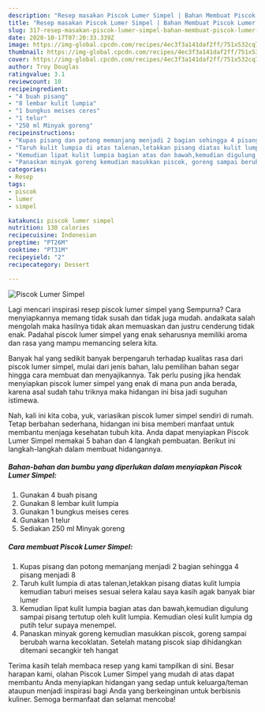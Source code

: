 ```yaml
---
description: "Resep masakan Piscok Lumer Simpel | Bahan Membuat Piscok Lumer Simpel Yang Enak Banget"
title: "Resep masakan Piscok Lumer Simpel | Bahan Membuat Piscok Lumer Simpel Yang Enak Banget"
slug: 317-resep-masakan-piscok-lumer-simpel-bahan-membuat-piscok-lumer-simpel-yang-enak-banget
date: 2020-10-17T07:20:33.339Z
image: https://img-global.cpcdn.com/recipes/4ec3f3a141daf2ff/751x532cq70/piscok-lumer-simpel-foto-resep-utama.jpg
thumbnail: https://img-global.cpcdn.com/recipes/4ec3f3a141daf2ff/751x532cq70/piscok-lumer-simpel-foto-resep-utama.jpg
cover: https://img-global.cpcdn.com/recipes/4ec3f3a141daf2ff/751x532cq70/piscok-lumer-simpel-foto-resep-utama.jpg
author: Troy Douglas
ratingvalue: 3.1
reviewcount: 10
recipeingredient:
- "4 buah pisang"
- "8 lembar kulit lumpia"
- "1 bungkus meises ceres"
- "1 telur"
- "250 ml Minyak goreng"
recipeinstructions:
- "Kupas pisang dan potong memanjang menjadi 2 bagian sehingga 4 pisang menjadi 8"
- "Taruh kulit lumpia di atas talenan,letakkan pisang diatas kulit lumpia kemudian taburi meises sesuai selera kalau saya kasih agak banyak biar lumer"
- "Kemudian lipat kulit lumpia bagian atas dan bawah,kemudian digulung sampai pisang tertutup oleh kulit lumpia. Kemudian olesi kulit lumpia dg putih telur supaya menempel."
- "Panaskan minyak goreng kemudian masukkan piscok, goreng sampai berubah warna kecoklatan. Setelah matang piscok siap dihidangkan ditemani secangkir teh hangat"
categories:
- Resep
tags:
- piscok
- lumer
- simpel

katakunci: piscok lumer simpel 
nutrition: 130 calories
recipecuisine: Indonesian
preptime: "PT26M"
cooktime: "PT31M"
recipeyield: "2"
recipecategory: Dessert

---
```



![Piscok Lumer Simpel](https://img-global.cpcdn.com/recipes/4ec3f3a141daf2ff/751x532cq70/piscok-lumer-simpel-foto-resep-utama.jpg)

Lagi mencari inspirasi resep piscok lumer simpel yang Sempurna? Cara menyiapkannya memang tidak susah dan tidak juga mudah. andaikata salah mengolah maka hasilnya tidak akan memuaskan dan justru cenderung tidak enak. Padahal piscok lumer simpel yang enak seharusnya memiliki aroma dan rasa yang mampu memancing selera kita.



Banyak hal yang sedikit banyak berpengaruh terhadap kualitas rasa dari piscok lumer simpel, mulai dari jenis bahan, lalu pemilihan bahan segar hingga cara membuat dan menyajikannya. Tak perlu pusing jika hendak menyiapkan piscok lumer simpel yang enak di mana pun anda berada, karena asal sudah tahu triknya maka hidangan ini bisa jadi suguhan istimewa.


Nah, kali ini kita coba, yuk, variasikan piscok lumer simpel sendiri di rumah. Tetap berbahan sederhana, hidangan ini bisa memberi manfaat untuk membantu menjaga kesehatan tubuh kita. Anda dapat menyiapkan Piscok Lumer Simpel memakai 5 bahan dan 4 langkah pembuatan. Berikut ini langkah-langkah dalam membuat hidangannya.

<!--inarticleads1-->

##### Bahan-bahan dan bumbu yang diperlukan dalam menyiapkan Piscok Lumer Simpel:

1. Gunakan 4 buah pisang
1. Gunakan 8 lembar kulit lumpia
1. Gunakan 1 bungkus meises ceres
1. Gunakan 1 telur
1. Sediakan 250 ml Minyak goreng




<!--inarticleads2-->

##### Cara membuat Piscok Lumer Simpel:

1. Kupas pisang dan potong memanjang menjadi 2 bagian sehingga 4 pisang menjadi 8
1. Taruh kulit lumpia di atas talenan,letakkan pisang diatas kulit lumpia kemudian taburi meises sesuai selera kalau saya kasih agak banyak biar lumer
1. Kemudian lipat kulit lumpia bagian atas dan bawah,kemudian digulung sampai pisang tertutup oleh kulit lumpia. Kemudian olesi kulit lumpia dg putih telur supaya menempel.
1. Panaskan minyak goreng kemudian masukkan piscok, goreng sampai berubah warna kecoklatan. Setelah matang piscok siap dihidangkan ditemani secangkir teh hangat




Terima kasih telah membaca resep yang kami tampilkan di sini. Besar harapan kami, olahan Piscok Lumer Simpel yang mudah di atas dapat membantu Anda menyiapkan hidangan yang sedap untuk keluarga/teman ataupun menjadi inspirasi bagi Anda yang berkeinginan untuk berbisnis kuliner. Semoga bermanfaat dan selamat mencoba!
